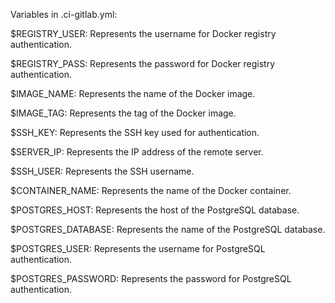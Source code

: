 Variables in .ci-gitlab.yml:

$REGISTRY_USER: Represents the username for Docker registry authentication.

$REGISTRY_PASS: Represents the password for Docker registry authentication.

$IMAGE_NAME: Represents the name of the Docker image.

$IMAGE_TAG: Represents the tag of the Docker image.

$SSH_KEY: Represents the SSH key used for authentication.

$SERVER_IP: Represents the IP address of the remote server.

$SSH_USER: Represents the SSH username.

$CONTAINER_NAME: Represents the name of the Docker container.

$POSTGRES_HOST: Represents the host of the PostgreSQL database.

$POSTGRES_DATABASE: Represents the name of the PostgreSQL database.

$POSTGRES_USER: Represents the username for PostgreSQL authentication.

$POSTGRES_PASSWORD: Represents the password for PostgreSQL authentication.
